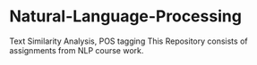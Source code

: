 # Natural-Language-Processing
Text Similarity Analysis, POS tagging
This Repository consists of assignments from NLP course work.
